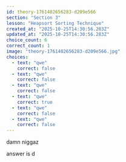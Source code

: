 ```yaml
---
id: theory-1761402656283-d209e566
section: "Section 3"
lesson: "Heapsort Sorting Technique"
created_at: "2025-10-25T14:30:56.283Z"
updated_at: "2025-10-25T14:30:56.283Z"
choice_count: 6
correct_count: 1
image: "theory-1761402656283-d209e566.jpg"
choices:
  - text: "qwe"
    correct: false
  - text: "qwe"
    correct: false
  - text: "qwe"
    correct: false
  - text: "qwe"
    correct: true
  - text: "qwe"
    correct: false
  - text: "qwe"
    correct: false
---
```


damn niggaz

answer is d
